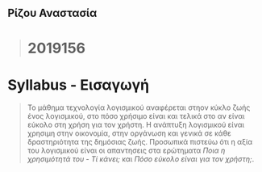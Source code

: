 ## **Ρίζου Αναστασία**

> # **2019156**

# Syllabus - Εισαγωγή
> Το μάθημα τεχνολογία λογισμικού αναφέρεται στηον κύκλο ζωής ένος λογισμικού, στο πόσο χρήσιμο είναι και τελικά στο αν είναι εύκολο στη χρήση για τον χρήστη. Η ανάπτυξη λογισμικού είναι χρησιμη στην οικονομία, στην οργάνωση και γενικά σε κάθε δραστηριότητα της δημόσιας ζωής. Προσωπικά πιστεύω ότι η αξία του λογισμικού είναι οι απαντησεις στα ερώτηματα *Ποια η χρησιμότητά του - Τί κάνει;* και *Πόσο εύκολο είναι για τον χρήστη;*. 
